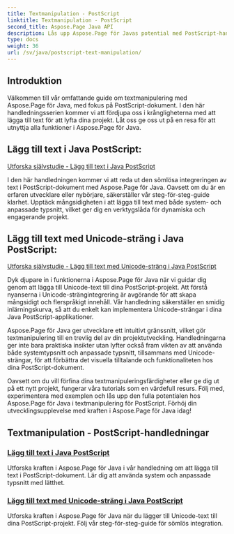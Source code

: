 ```yaml
---
title: Textmanipulation - PostScript
linktitle: Textmanipulation - PostScript
second_title: Aspose.Page Java API
description: Lås upp Aspose.Page för Javas potential med PostScript-handledningar. Lägg till text, inklusive Unicode-strängar, utan ansträngning för att förbättra dina projekt.
type: docs
weight: 36
url: /sv/java/postscript-text-manipulation/
---
```


## Introduktion

Välkommen till vår omfattande guide om textmanipulering med Aspose.Page för Java, med fokus på PostScript-dokument. I den här handledningsserien kommer vi att fördjupa oss i krångligheterna med att lägga till text för att lyfta dina projekt. Låt oss ge oss ut på en resa för att utnyttja alla funktioner i Aspose.Page för Java.

## Lägg till text i Java PostScript:
[Utforska självstudie - Lägg till text i Java PostScript](./add-text/)

I den här handledningen kommer vi att reda ut den sömlösa integreringen av text i PostScript-dokument med Aspose.Page för Java. Oavsett om du är en erfaren utvecklare eller nybörjare, säkerställer vår steg-för-steg-guide klarhet. Upptäck mångsidigheten i att lägga till text med både system- och anpassade typsnitt, vilket ger dig en verktygslåda för dynamiska och engagerande projekt.

## Lägg till text med Unicode-sträng i Java PostScript:
[Utforska självstudie - Lägg till text med Unicode-sträng i Java PostScript](./add-text-unicode/)

Dyk djupare in i funktionerna i Aspose.Page för Java när vi guidar dig genom att lägga till Unicode-text till dina PostScript-projekt. Att förstå nyanserna i Unicode-strängintegrering är avgörande för att skapa mångsidigt och flerspråkigt innehåll. Vår handledning säkerställer en smidig inlärningskurva, så att du enkelt kan implementera Unicode-strängar i dina Java PostScript-applikationer.

Aspose.Page för Java ger utvecklare ett intuitivt gränssnitt, vilket gör textmanipulering till en trevlig del av din projektutveckling. Handledningarna ger inte bara praktiska insikter utan lyfter också fram vikten av att använda både systemtypsnitt och anpassade typsnitt, tillsammans med Unicode-strängar, för att förbättra det visuella tilltalande och funktionaliteten hos dina PostScript-dokument.

Oavsett om du vill förfina dina textmanipuleringsfärdigheter eller ge dig ut på ett nytt projekt, fungerar våra tutorials som en värdefull resurs. Följ med, experimentera med exemplen och lås upp den fulla potentialen hos Aspose.Page för Java i textmanipulering för PostScript. Förhöj din utvecklingsupplevelse med kraften i Aspose.Page för Java idag!
## Textmanipulation - PostScript-handledningar
### [Lägg till text i Java PostScript](./add-text/)
Utforska kraften i Aspose.Page för Java i vår handledning om att lägga till text i PostScript-dokument. Lär dig att använda system och anpassade typsnitt med lätthet.
### [Lägg till text med Unicode-sträng i Java PostScript](./add-text-unicode/)
Utforska kraften i Aspose.Page för Java när du lägger till Unicode-text till dina PostScript-projekt. Följ vår steg-för-steg-guide för sömlös integration.